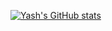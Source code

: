 [![Yash's GitHub stats](https://github-readme-stats.vercel.app/api?username=yiungyiung)](https://github.com/yiungyiung/github-readme-stats&theme=radical)
